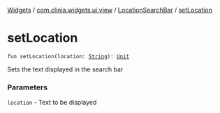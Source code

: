 [Widgets](../../index.md) / [com.clinia.widgets.ui.view](../index.md) / [LocationSearchBar](index.md) / [setLocation](./set-location.md)

# setLocation

`fun setLocation(location: `[`String`](https://kotlinlang.org/api/latest/jvm/stdlib/kotlin/-string/index.html)`): `[`Unit`](https://kotlinlang.org/api/latest/jvm/stdlib/kotlin/-unit/index.html)

Sets the text displayed in the search bar

### Parameters

`location` - Text to be displayed